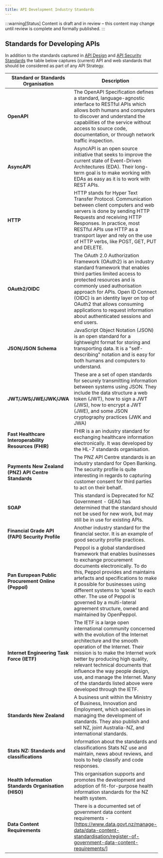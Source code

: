 ```yaml
---
title: API Development Industry Standards
---
```


:::warning[Status]
Content is draft and in review – this content may change until review is complete and formally published.
:::

## Standards for Developing APIs

In addition to the standards captured in [API Design](./API%20Design#standards-based) and [API Security Standards](../api-security/BuildingSecureAPIs) the table below
captures (current) API and web standards that should be considered as part of any API Strategy.

| Standard or Standards Organisation | Description |
|---|---|
| **OpenAPI** | The OpenAPI Specification defines a standard, language-agnostic interface to RESTful APIs which allows both humans and computers to discover and understand the capabilities of the service without access to source code, documentation, or through network traffic inspection. |
| **AsyncAPI** | AsyncAPI is an open source initiative that seeks to improve the current state of Event-Driven Architectures (EDA). Their long-term goal is to make working with EDAs as easy as it is to work with REST APIs. |
| **HTTP** | HTTP stands for Hyper Text Transfer Protocol. Communication between client computers and web servers is done by sending HTTP Requests and receiving HTTP Responses. In practice, most RESTful APIs use HTTP as a transport layer and rely on the use of HTTP verbs, like POST, GET, PUT and DELETE. |
| **OAuth2/OIDC** | The OAuth 2.0 Authorization Framework (OAuth2) is an industry standard framework that enables third parties limited access to protected resources and is commonly used authorisation approach for APIs. Open ID Connect (OIDC) is an identity layer on top of OAuth2 that allows consuming applications to request information about authenticated sessions and end users. |
| **JSON/JSON Schema** | JavaScript Object Notation (JSON) is an open standard for a lightweight format for storing and transporting data. It is a "self-describing" notation and is easy for both humans and computers to understand. |
| **JWT/JWS/JWE/JWK/JWA** | These are a set of open standards for securely transmitting information between systems using JSON. They include the data structure a web token (JWT), how to sign a JWT (JWS), how to encrypt a JWT (JWE), and some JSON cryptography practices (JWK and JWA) |
| **Fast Healthcare Interoperability Resources (FHIR)** | FHIR is a an industry standard for exchanging healthcare information electronically. It was developed by the HL-7 standards organisation. |
| **Payments New Zealand (PNZ) API Centre Standards** | The PNZ API Centre standards is an industry standard for Open Banking. The security profile is quite interesting in regards to capturing customer consent for third parties to act on their behalf. |
| **SOAP** | This standard is Deprecated for NZ Government - GEAG has determined that the standard should not be used for new work, but may still be in use for existing APIs. |
| **Financial Grade API (FAPI) Security Profile** | Another industry standard for the financial sector. It is an example of good security profile practices. |
| **Pan European Public Procurement Online (Peppol)** | Peppol is a global standardised framework that enables businesses to exchange procurement documents electronically. To do this, Peppol provides and maintains artefacts and specifications to make it possible for businesses using different systems to ‘speak’ to each other. The use of Peppol is governed by a multi-lateral agreement structure, owned and maintained by OpenPeppol. |
| **Internet Engineering Task Force (IETF)** | The IETF is a large open international community concerned with the evolution of the Internet architecture and the smooth operation of the Internet. Their mission is to make the Internet work better by producing high quality, relevant technical documents that influence the way people design, use, and manage the Internet. Many of the standards listed above were developed through the IETF. |
| **Standards New Zealand** | A business unit within the Ministry of Business, Innovation and Employment, which specialises in managing the development of standards. They also publish and sell NZ, joint Australia-NZ, and international standards. |
| **Stats NZ: Standards and classifications** | Information about the standards and classifications Stats NZ use and maintain, news about reviews, and tools to help classify and code responses. |
| **Health Information Standards Organisation (HISO)** | This organisation supports and promotes the development and adoption of fit-for-purpose health information standards for the NZ health system. |
| **Data Content Requirements** | There is a documented set of government data content requirements - [https://www.data.govt.nz/manage-data/data-content-standardisation/register-of-government-data-content-requirements/] |
